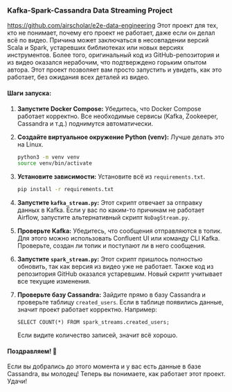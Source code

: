 ### Kafka-Spark-Cassandra Data Streaming Project
https://github.com/airscholar/e2e-data-engineering
Этот проект для тех, кто не понимает, почему его проект не работает, даже если он делал всё по видео. Причина может заключаться в несовпадении версий Scala и Spark, устаревших библиотеках или новых версиях инструментов. Более того, оригинальный код из GitHub-репозитория и из видео оказался нерабочим, что подтверждено горьким опытом автора. Этот проект позволяет вам просто запустить и увидеть, как это работает, без ожидания всех деталей из видео.

#### Шаги запуска:

1. **Запустите Docker Compose:**
   Убедитесь, что Docker Compose работает корректно. Все необходимые сервисы (Kafka, Zookeeper, Cassandra и т.д.) поднимутся автоматически.

2. **Создайте виртуальное окружение Python (venv):**
   Лучше делать это на Linux.
   ```bash
   python3 -m venv venv
   source venv/bin/activate
   ```

3. **Установите зависимости:**
   Установите всё из `requirements.txt`.
   ```bash
   pip install -r requirements.txt
   ```

4. **Запустите `kafka_stream.py`:**
   Этот скрипт отвечает за отправку данных в Kafka. Если у вас по каким-то причинам не работает Airflow, запустите альтернативный скрипт `NoDagStream.py`.

5. **Проверьте Kafka:**
   Убедитесь, что сообщения отправляются в топик. Для этого можно использовать Confluent UI или команду CLI Kafka. Проверьте, создан ли топик и поступают ли в него сообщения.

6. **Запустите `spark_stream.py`:**
   Этот скрипт пришлось полностью обновить, так как версия из видео уже не работает. Также код из репозитория GitHub оказался устаревшим. Новый скрипт учитывает все текущие изменения.

7. **Проверьте базу Cassandra:**
   Зайдите прямо в базу Cassandra и проверьте таблицу `created_users`. Если в таблице появились данные, значит проект работает корректно. Например:
   ```cql
   SELECT COUNT(*) FROM spark_streams.created_users;
   ```
   Если видите количество записей, значит всё хорошо.

#### Поздравляем! 🎉
Если вы добрались до этого момента и у вас есть данные в базе Cassandra, вы молодец! Теперь вы понимаете, как работает этот проект. Удачи!

